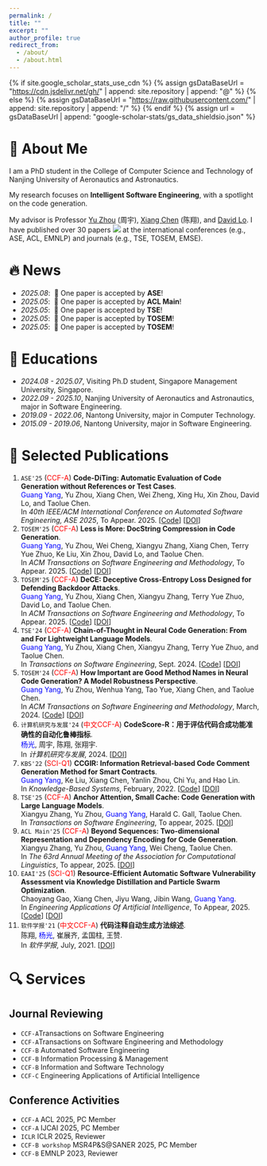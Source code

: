 ```yaml
---
permalink: /
title: ""
excerpt: ""
author_profile: true
redirect_from: 
  - /about/
  - /about.html
---
```



{% if site.google_scholar_stats_use_cdn %}
{% assign gsDataBaseUrl = "https://cdn.jsdelivr.net/gh/" | append: site.repository | append: "@" %}
{% else %}
{% assign gsDataBaseUrl = "https://raw.githubusercontent.com/" | append: site.repository | append: "/" %}
{% endif %}
{% assign url = gsDataBaseUrl | append: "google-scholar-stats/gs_data_shieldsio.json" %}

<span class='anchor' id='about-me'></span>

# 👀 About Me

I am a PhD student in the College of Computer Science and Technology of Nanjing University of Aeronautics and Astronautics.

My research focuses on **Intelligent Software Engineering**, with a spotlight on the code generation.

My advisor is Professor [Yu Zhou](https://csyuzhou.github.io/) (周宇),  [Xiang Chen](https://smartse.github.io/) (陈翔), and [David Lo](http://www.mysmu.edu/faculty/davidlo/).
I have published over 30 papers <a href='https://scholar.google.com/citations?user=JFoOXQwAAAAJ'><img src="https://img.shields.io/endpoint?url={{ url | url_encode }}&logo=Google%20Scholar&labelColor=f6f6f6&color=9cf&style=flat&label=citations"></a> at the international conferences (e.g., ASE, ACL, EMNLP) and journals (e.g., TSE, TOSEM, EMSE).

# 🔥 News
- *2025.08*: &nbsp;🎉 One paper is accepted by **ASE**!
- *2025.05*: &nbsp;🎉 One paper is accepted by **ACL Main**!
- *2025.05*: &nbsp;🎉 One paper is accepted by **TSE**!
- *2025.05*: &nbsp;🎉 One paper is accepted by **TOSEM**!
- *2025.05*: &nbsp;🎉 One paper is accepted by **TOSEM**!

# 📖 Educations
- *2024.08 - 2025.07*, Visiting Ph.D student, Singapore Management University, Singapore.
- *2022.09 - 2025.10*, Nanjing University of Aeronautics and Astronautics, major in Software Engineering. 
- *2019.09 - 2022.06*, Nantong University, major in Computer Technology.
- *2015.09 - 2019.06*, Nantong University, major in Software Engineering.

# 📝 Selected Publications
1. ``ASE'25`` (<span style="color:red">CCF-A</span>) **Code-DiTing: Automatic Evaluation of Code Generation without References or Test Cases**.  
    <span style="color:blue">Guang Yang</span>, Yu Zhou, Xiang Chen, Wei Zheng, Xing Hu, Xin Zhou, David Lo, and Taolue Chen.   
    In *40th IEEE/ACM International Conference on Automated Software Engineering, ASE 2025*, To Appear. 2025. [[Code](https://github.com/Code-DiTing)] [[DOI]()]
2. ``TOSEM'25`` (<span style="color:red">CCF-A</span>) **Less is More: DocString Compression in Code Generation**.  
    <span style="color:blue">Guang Yang</span>, Yu Zhou, Wei Cheng, Xiangyu Zhang, Xiang Chen, Terry Yue Zhuo, Ke Liu, Xin Zhou, David Lo, and Taolue Chen.   
    In *ACM Transactions on Software Engineering and Methodology*, To Appear. 2025. [[Code](https://github.com/NTDXYG/ShortenDoc)] [[DOI]()]
3. ``TOSEM'25`` (<span style="color:red">CCF-A</span>) **DeCE: Deceptive Cross-Entropy Loss Designed for Defending Backdoor Attacks**.  
    <span style="color:blue">Guang Yang</span>, Yu Zhou, Xiang Chen, Xiangyu Zhang, Terry Yue Zhuo, David Lo, and Taolue Chen.   
    In *ACM Transactions on Software Engineering and Methodology*, To Appear. 2025. [[Code](https://github.com/NTDXYG/DeCE)] [[DOI]()]
4. ``TSE'24`` (<span style="color:red">CCF-A</span>) **Chain-of-Thought in Neural Code Generation: From and For Lightweight Language Models**.  
    <span style="color:blue">Guang Yang</span>, Yu Zhou, Xiang Chen, Xiangyu Zhang, Terry Yue Zhuo, and Taolue Chen.   
    In *Transactions on Software Engineering*, Sept. 2024. [[Code](https://github.com/NTDXYG/COTTON)] [[DOI](https://doi.org/10.1109/TSE.2024.3440503)]
5. ``TOSEM'24`` (<span style="color:red">CCF-A</span>) **How Important are Good Method Names in Neural Code Generation? A Model Robustness Perspective**.  
    <span style="color:blue">Guang Yang</span>, Yu Zhou, Wenhua Yang, Tao Yue, Xiang Chen, and Taolue Chen.  
    In *ACM Transactions on Software Engineering and Methodology*, March, 2024. [[Code](https://github.com/NTDXYG/RADAR)] [[DOI](https://dl.acm.org/doi/10.1145/3630010)]
6. ``计算机研究与发展'24`` (<span style="color:red">中文CCF-A</span>) **CodeScore-R：用于评估代码合成功能准确性的自动化鲁棒指标**.  
    <span style="color:blue">杨光</span>, 周宇, 陈翔,  张翔宇.  
    In *计算机研究与发展*, 2024.  [[DOI](https://doi.org/10.7544/issn1000-1239.202330715)]
7. ``KBS'22`` (<span style="color:red">SCI-Q1</span>) **CCGIR: Information Retrieval-based Code Comment Generation Method for Smart Contracts**.  
    <span style="color:blue">Guang Yang</span>, Ke Liu, Xiang Chen, Yanlin Zhou, Chi Yu, and Hao Lin.  
    In *Knowledge-Based Systems*, February, 2022. [[Code](https://github.com/NTDXYG/CCGIR)] [[DOI](https://doi.org/10.1016/j.knosys.2021.107858)]
8. ``TSE'25`` (<span style="color:red">CCF-A</span>) **Anchor Attention, Small Cache: Code Generation with Large Language Models**.  
    Xiangyu Zhang, Yu Zhou, <span style="color:blue">Guang Yang</span>, Harald C. Gall, Taolue Chen.  
    In *Transactions on Software Engineering*, To appear, 2025. [[DOI]()] 
9. ``ACL Main'25`` (<span style="color:red">CCF-A</span>) **Beyond Sequences: Two-dimensional Representation and Dependency Encoding for Code Generation**.  
    Xiangyu Zhang, Yu Zhou, <span style="color:blue">Guang Yang</span>, Wei Cheng, Taolue Chen.  
    In *The 63rd Annual Meeting of the Association for Computational Linguistics*, To appear, 2025.  [[DOI]()] 
10. ``EAAI'25`` (<span style="color:red">SCI-Q1</span>) **Resource-Efficient Automatic Software Vulnerability Assessment via Knowledge Distillation and Particle Swarm Optimization**.  
    Chaoyang Gao, Xiang Chen, Jiyu Wang, Jibin Wang, <span style="color:blue">Guang Yang</span>.  
    In *Engineering Applications Of Artificial Intelligence*, To Appear, 2025. [[Code](https://github.com/NTDXYG/CCGIR)] [[DOI](https://doi.org/10.1016/j.knosys.2021.107858)]
11. ``软件学报'21`` (<span style="color:red">中文CCF-A</span>) **代码注释自动生成方法综述**.  
     陈翔, <span style="color:blue">杨光</span>, 崔展齐, 孟国柱, 王赞.  
     In *软件学报*, July, 2021. [[DOI](https://doi.org/10.13328/j.cnki.jos.006258)]

# 🔍 Services

## Journal Reviewing

- ``CCF-A``Transactions on Software Engineering
- ``CCF-A``Transactions on Software Engineering and Methodology
- ``CCF-B`` Automated Software Engineering
- ``CCF-B`` Information Processing & Management
- ``CCF-B`` Information and Software Technology
- ``CCF-C`` Engineering Applications of Artificial Intelligence

## Conference Activities

- ``CCF-A`` ACL 2025, PC Member
- ``CCF-A`` IJCAI 2025, PC Member
- ``ICLR`` ICLR 2025, Reviewer
- ``CCF-B workshop`` MSR4P&S@SANER 2025, PC Member
- ``CCF-B`` EMNLP 2023, Reviewer
